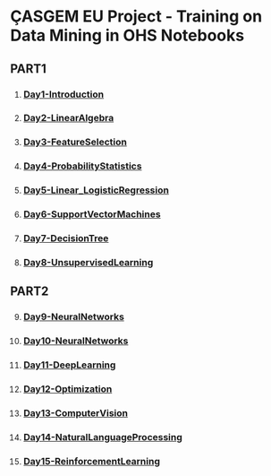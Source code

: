 # ÇASGEM EU Project - Training on Data Mining in OHS Notebooks

## PART1
1. ### [Day1-Introduction](PART1/Day1-Intro/notebooks) 

2. ### [Day2-LinearAlgebra](PART1/Day2-LinearAlgebra/notebooks)

3. ### [Day3-FeatureSelection](PART1/Day3-FeatureSelection/notebooks)

4. ### [Day4-ProbabilityStatistics](PART1/Day4-ProbabilityStatistics/notebooks)

5. ### [Day5-Linear_LogisticRegression](PART1/Day5-Linear_LogisticRegression/notebooks)

6. ### [Day6-SupportVectorMachines](PART1/Day6-SupportVectorMachines/notebooks)

7. ### [Day7-DecisionTree](PART1/Day7-DecisionTree/notebooks)

8. ### [Day8-UnsupervisedLearning](PART1/Day8-UnsupervisedLearning/notebooks)


## PART2
9. ### [Day9-NeuralNetworks](PART2/Day9-NeuralNetworks)

10. ### [Day10-NeuralNetworks](PART2/Day10-NeuralNetworks)

11. ### [Day11-DeepLearning](PART2/Day11-DeepLearning)


12. ### [Day12-Optimization](PART2/Day12-Optimization)


13. ### [Day13-ComputerVision](PART2/Day13-ComputerVision)

14. ### [Day14-NaturalLanguageProcessing](PART2/Day14-NLP)

15. ### [Day15-ReinforcementLearning](PART2/Day15-ReinforcementLearning)